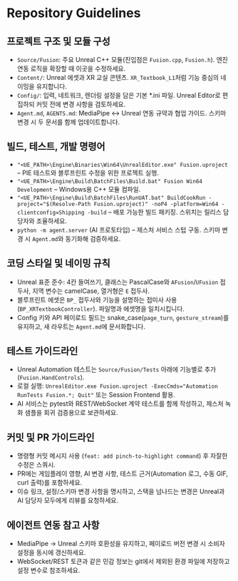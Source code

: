 ﻿# Repository Guidelines

## 프로젝트 구조 및 모듈 구성
- `Source/Fusion`: 주요 Unreal C++ 모듈(진입점은 `Fusion.cpp`, `Fusion.h`). 엔진 연동 로직을 확장할 때 이곳을 수정하세요.
- `Content/`: Unreal 에셋과 XR 교실 콘텐츠. `XR_Textbook_L1`처럼 기능 중심의 네이밍을 유지합니다.
- `Config/`: 입력, 네트워크, 렌더링 설정을 담은 기본 *.ini 파일. Unreal Editor로 편집하되 커밋 전에 변경 사항을 검토하세요.
- `Agent.md`, `AGENTS.md`: MediaPipe ↔ Unreal 연동 규약과 협업 가이드. 스키마 변경 시 두 문서를 함께 업데이트합니다.

## 빌드, 테스트, 개발 명령어
- `"<UE_PATH>\Engine\Binaries\Win64\UnrealEditor.exe" Fusion.uproject` – PIE 테스트와 블루프린트 수정을 위한 프로젝트 실행.
- `"<UE_PATH>\Engine\Build\BatchFiles\Build.bat" Fusion Win64 Development` – Windows용 C++ 모듈 컴파일.
- `"<UE_PATH>\Engine\Build\BatchFiles\RunUAT.bat" BuildCookRun -project="$(Resolve-Path Fusion.uproject)" -noP4 -platform=Win64 -clientconfig=Shipping -build` – 배포 가능한 빌드 패키징. 스위치는 릴리스 담당자와 조율하세요.
- `python -m agent.server` (AI 프로토타입) – 제스처 서비스 스텁 구동. 스키마 변경 시 `Agent.md`와 동기화해 검증하세요.

## 코딩 스타일 및 네이밍 규칙
- Unreal 표준 준수: 4칸 들여쓰기, 클래스는 PascalCase와 `AFusion`/`UFusion` 접두사, 지역 변수는 camelCase, 열거형은 `E` 접두사.
- 블루프린트 에셋은 `BP_` 접두사와 기능을 설명하는 접미사 사용(`BP_XRTextbookController`). 파일명과 에셋명을 일치시킵니다.
- Config 키와 API 페이로드 필드는 snake_case(`page_turn`, `gesture_stream`)를 유지하고, 새 라우트는 `Agent.md`에 문서화합니다.

## 테스트 가이드라인
- Unreal Automation 테스트는 `Source/Fusion/Tests` 아래에 기능별로 추가 (`Fusion.HandControls`).
- 로컬 실행: `UnrealEditor.exe Fusion.uproject -ExecCmds="Automation RunTests Fusion.*; Quit"` 또는 Session Frontend 활용.
- AI 서비스는 pytest와 REST/WebSocket 계약 테스트를 함께 작성하고, 제스처 녹화 샘플을 회귀 검증용으로 보관하세요.

## 커밋 및 PR 가이드라인
- 명령형 커밋 메시지 사용 (`feat: add pinch-to-highlight command`) 후 자잘한 수정은 스쿼시.
- PR에는 게임플레이 영향, AI 변경 사항, 테스트 근거(Automation 로그, 수동 GIF, curl 출력)를 포함하세요.
- 이슈 링크, 설정/스키마 변경 사항을 명시하고, 스택을 넘나드는 변경은 Unreal과 AI 담당자 모두에게 리뷰를 요청하세요.

## 에이전트 연동 참고 사항
- MediaPipe → Unreal 스키마 호환성을 유지하고, 페이로드 버전 변경 시 소비자 설정을 동시에 갱신하세요.
- WebSocket/REST 토큰과 같은 민감 정보는 git에서 제외된 환경 파일에 저장하고 설정 변수로 참조하세요.
